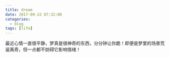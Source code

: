```yaml
---
title: dream
date: 2017-09-22 07:32:00
categories:
  - blog
tags: [life]
---
```


最近心情一直很平静，梦真是很神奇的东西，分分钟让你跪！即便是梦里的场景荒诞离奇，但一点都不妨碍它影响情绪！
